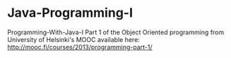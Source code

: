# Java-Programming-I
Programming-With-Java-I Part 1 of the Object Oriented programming from University of Helsinki's MOOC available here: http://mooc.fi/courses/2013/programming-part-1/
